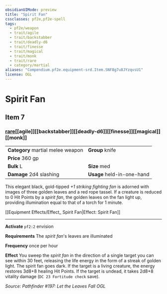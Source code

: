```yaml
---
obsidianUIMode: preview
title: "Spirit Fan"
cssclasses: pf2e,pf2e-spell
tags:
  - pf2e/weapon
  - trait/agile
  - trait/backstabber
  - trait/deadly-d6
  - trait/finesse
  - trait/magical
  - trait/monk
  - trait/rare
  - category/martial
aliases: "Compendium.pf2e.equipment-srd.Item.SNF8g7u8JYzqvsU1"
license: OGL
---
```

# Spirit Fan
## Item 7
### [rare](rare "Rare Rarity Trait")[[agile]][[backstabber]][[deadly-d6]][[finesse]][[magical]][[monk]]

|  |  |
| -- | -- |
| **Category** martial melee weapon | **Group** knife |
| **Price** 360 gp |  |
| **Bulk** L | **Size** med |
| **Damage** 2d4 slashing  | **Usage** held-in-one-hand |



This elegant black, gold-tipped _+1 striking fighting fan_ is adorned with images of three golden leaves and a red rope tassel. If a creature is reduced to 0 Hit Points by a _spirit fan_, the golden leaves on the fan light up, providing illumination equal to that of a torch for 1 minute.

[[Equipment Effects/Effect_ Spirit Fan|Effect: Spirit Fan]]

* * *

**Activate** `pf2:2` envision

**Requirements** The _spirit fan_'s leaves are illuminated

**Frequency** once per hour

**Effect** You sweep the _spirit fan_ in the direction of a single target you can see within 30 feet, releasing the life energy in the form of a streak of golden light. The spirit fan goes dark. If the target is a living creature, the energy restores 3d8+8 healing Hit Points. If the target is undead, it takes 2d8+8 vitality damage (`DC 23 Fortitude check` save).

*Source: Pathfinder #197: Let the Leaves Fall*
*OGL*